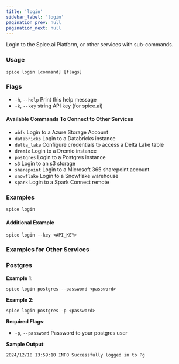 ```yaml
---
title: 'login'
sidebar_label: 'login'
pagination_prev: null
pagination_next: null
---
```


Login to the Spice.ai Platform, or other services with sub-commands.

### Usage

```shell
spice login [command] [flags]
```

### Flags

- `-h`, `--help` Print this help message
- `-k`, `--key` string API key (for spice.ai)

#### Available Commands To Connect to Other Services

- `abfs` Login to a Azure Storage Account
- `databricks` Login to a Databricks instance
- `delta_lake` Configure credentials to access a Delta Lake table
- `dremio` Login to a Dremio instance
- `postgres` Login to a Postgres instance
- `s3` Login to an s3 storage
- `sharepoint` Login to a Microsoft 365 sharepoint account
- `snowflake` Login to a Snowflake warehouse
- `spark` Login to a Spark Connect remote

### Examples

```shell
spice login
```

#### Additional Example

```shell
spice login --key <API_KEY>
```

### Examples for Other Services

### Postgres

**Example 1**:

```shell
spice login postgres --password <password>
```

**Example 2**:

```shell
spice login postgres -p <password>
```

**Required Flags**:

- `-p`, `--password` Password to your postgres user

**Sample Output**:

```
2024/12/18 13:59:10 INFO Successfully logged in to Pg
```
